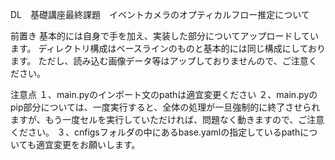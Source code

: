 DL　基礎講座最終課題　イベントカメラのオプティカルフロー推定について

前置き
基本的には自身で手を加え、実装した部分についてアップロードしています。
ディレクトリ構成はベースラインのものと基本的には同じ構成にしております。
ただし、読み込む画像データ等はアップしておりませんので、ご注意ください。



注意点
１、main.pyのインポート文のpathは適宜変更ください
２、main.pyのpip部分については、一度実行すると、全体の処理が一旦強制的に終了させられますが、もう一度セルを実行していただければ、問題なく動きますので、ご注意ください。
３、cnfigsフォルダの中にあるbase.yamlの指定しているpathについても適宜変更をお願いします。
